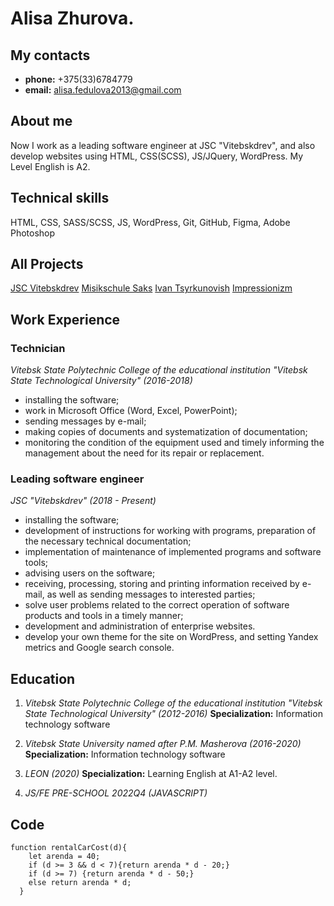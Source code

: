 # **Alisa Zhurova.**

## **My contacts**
* **phone:** +375(33)6784779 
* **email:** alisa.fedulova2013@gmail.com

## **About me**

Now I work as a leading software engineer at JSC "Vitebskdrev", and also develop websites using HTML, CSS(SCSS), JS/JQuery, WordPress. My Level English is A2.

## **Technical skills**
HTML, CSS, SASS/SCSS, JS, WordPress, Git, GitHub, Figma, Adobe Photoshop

## **All Projects**

[JSC Vitebskdrev](https://vitebskdrev.com/)
[Misikschule Saks](https://musikschule-saks.de/)
[Ivan Tsyrkunovish](https://hi360v.com/)
[Impressionizm](https://zhurova2022.github.io/impressionizm/)

## **Work Experience**

### **Technician**
*Vitebsk State Polytechnic College of the educational institution "Vitebsk State Technological University" (2016-2018)*

* installing the software;
* work in Microsoft Office (Word, Excel, PowerPoint);
* sending messages by e-mail;
* making copies of documents and systematization of documentation;
* monitoring the condition of the equipment used and timely informing the management about the need for its repair or replacement.

### **Leading software engineer**
*JSC "Vitebskdrev" (2018 - Present)*

* installing the software;
* development of instructions for working with programs, preparation of the necessary technical documentation;
* implementation of maintenance of implemented programs and software tools;
* advising users on the software;
* receiving, processing, storing and printing information received by e-mail, as well as sending messages to interested parties;
* solve user problems related to the correct operation of software products and tools in a timely manner;
* development and administration of enterprise websites.
* develop your own theme for the site on WordPress, and setting Yandex  metrics and Google search console.

## **Education**

1. *Vitebsk State Polytechnic College of the educational institution "Vitebsk State Technological University" (2012-2016)*
**Specialization:** Information technology software

2. *Vitebsk State University named after P.M. Masherova (2016-2020)*
**Specialization:** Information technology software

3. *LEON (2020)*
**Specialization:** Learning English at A1-A2 level. 

4. *JS/FE PRE-SCHOOL 2022Q4 (JAVASCRIPT)*

## **Code**

```
function rentalCarCost(d){
    let arenda = 40; 
    if (d >= 3 && d < 7){return arenda * d - 20;}
    if (d >= 7) {return arenda * d - 50;}
    else return arenda * d;
  }      
```